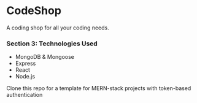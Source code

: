 # CodeShop  
A coding shop for all your coding needs. 

### Section 3: Technologies Used 
  - MongoDB & Mongoose
  - Express
  - React
  - Node.js

Clone this repo for a template for MERN-stack projects with token-based authentication
